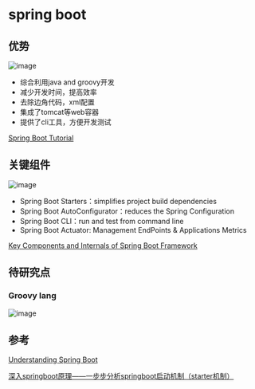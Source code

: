 # spring boot

## 优势
![image](https://user-images.githubusercontent.com/2216435/76397408-f93d5c80-63b5-11ea-9251-a749e0785761.png)

* 综合利用java and groovy开发
* 减少开发时间，提高效率
* 去除边角代码，xml配置
* 集成了tomcat等web容器
* 提供了cli工具，方便开发测试

[Spring Boot Tutorial](https://www.journaldev.com/7969/spring-boot-tutorial)

## 关键组件

![image](https://user-images.githubusercontent.com/2216435/76399123-11fb4180-63b9-11ea-8de5-b8c34086341d.png)

* Spring Boot Starters：simplifies project build dependencies
* Spring Boot AutoConfigurator：reduces the Spring Configuration
* Spring Boot CLI：run and test from command line
* Spring Boot Actuator: Management EndPoints & Applications Metrics

[Key Components and Internals of Spring Boot Framework](https://www.journaldev.com/7989/key-components-and-internals-of-spring-boot-framework)

## 待研究点
### Groovy lang

![image](https://user-images.githubusercontent.com/2216435/76399550-bda49180-63b9-11ea-99e3-66dc8da5eae6.png)

## 参考
[Understanding Spring Boot
](https://geowarin.com/understanding-spring-boot/)

[深入springboot原理——一步步分析springboot启动机制（starter机制）
](https://www.cnblogs.com/hjwublog/p/10332042.html)

